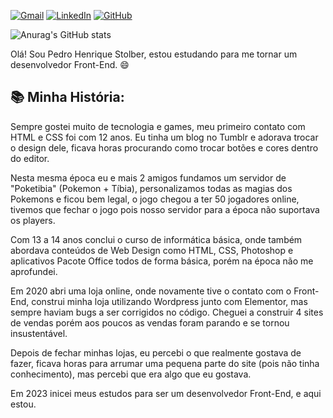 [![Gmail](https://img.shields.io/badge/Gmail-D14836?style=for-the-badge&logo=gmail&logoColor=white)](mailto:pedro.stolber@gmail.com) [![LinkedIn](https://img.shields.io/badge/LinkedIn-0A66C2?style=for-the-badge&logo=linkedin&logoColor=white)](https://br.linkedin.com/in/pedro-henrique-stolber-674679181) [![GitHub](https://img.shields.io/badge/GitHub-181717?style=for-the-badge&logo=github&logoColor=white)](https://github.com/stolber)

![Anurag's GitHub stats](https://github-readme-stats.vercel.app/api?username=stolber&theme=holi&show_icons=true)


Olá! Sou Pedro Henrique Stolber, estou estudando para me tornar um desenvolvedor Front-End. 😄

## :books: Minha História:

Sempre gostei muito de tecnologia e games, meu primeiro contato com HTML e CSS foi com 12 anos. Eu tinha um blog no Tumblr e adorava trocar o design dele, ficava horas procurando como trocar botões e cores dentro do editor.

Nesta mesma época eu e mais 2 amigos fundamos um servidor de "Poketibia" (Pokemon + Tíbia), personalizamos todas as magias dos Pokemons e ficou bem legal, o jogo chegou a ter 50 jogadores online, tivemos que fechar o jogo pois nosso servidor para a época não suportava os players.

Com 13 a 14 anos conclui o curso de informática básica, onde também abordava conteúdos de Web Design como HTML, CSS, Photoshop e aplicativos Pacote Office todos de forma básica, porém na época não me aprofundei.

Em 2020 abri uma loja online, onde novamente tive o contato com o Front-End, construi minha loja utilizando Wordpress junto com Elementor, mas sempre haviam bugs a ser corrigidos no código. Cheguei a construir 4 sites de vendas porém aos poucos as vendas foram parando e se tornou insustentável.

Depois de fechar minhas lojas, eu percebi o que realmente gostava de fazer, ficava horas para arrumar uma pequena parte do site (pois não tinha conhecimento), mas percebi que era algo que eu gostava.

Em 2023 inicei meus estudos para ser um desenvolvedor Front-End, e aqui estou.